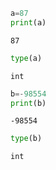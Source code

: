 ```python
a=87
print(a)
```

    87
    


```python
type(a)
```




    int




```python
b=-98554
print(b)
```

    -98554
    


```python
type(b)
```




    int




```python

```
